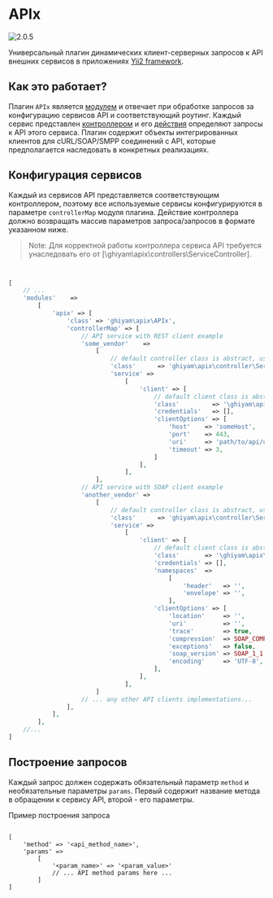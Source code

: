 # APIx

![2.0.5](https://img.shields.io/static/v1?label=latest&message=2.0.5&color=006E90&style=flat-square)

Универсальный плагин динамических клиент-серверных запросов к API внешних сервисов в
приложениях [Yii2 framework](https://www.yiiframework.com/).

## Как это работает?

Плагин `APIx` является [модулем](https://www.yiiframework.com/doc/guide/2.0/en/structure-modules) и отвечает при
обработке запросов за конфигурацию сервисов API и соответствующий роутинг. Каждый сервис
представлен [контроллером](https://www.yiiframework.com/doc/guide/2.0/en/structure-controllers) и
его [действия](https://www.yiiframework.com/doc/guide/2.0/en/structure-controllers#actions) определяют запросы к API
этого сервиса. Плагин содержит объекты интегрированных клиентов для cURL/SOAP/SMPP соединений с API, которые
предполагается наследовать в конкретных реализациях.

## Конфигурация сервисов

Каждый из сервисов API представляется соответствующим контроллером, поэтому все используемые сервисы конфигурируются в
параметре `controllerMap` модуля плагина. Действие контроллера должно возвращать массив параметров запроса/запросов в
формате указанном ниже.

> Note: Для корректной работы контроллера сервиса API требуется унаследовать его
> от [\ghiyam\apix\controllers\ServiceController].

```php


[
    // ...
    'modules'    =>
        [
            'apix' => [
                'class' => 'ghiyam\apix\APIx',
                'controllerMap' => [
                    // API service with REST client example
                    'some_vendor'    =>
                        [
                            // default controller class is abstract, use inheritance instead
                            'class'      => 'ghiyam\apix\controller\ServiceController',
                            'service' =>
                                [
                                    'client' => [
                                        // default client class is abstract, use inheritance instead
                                        'class'         => '\ghiyam\apix\clients\CurlApiClient',
                                        'credentials'   => [],
                                        'clientOptions' => [
                                            'host'    => 'someHost',
                                            'port'    => 443,
                                            'uri'     => 'path/to/api/uri',
                                            'timeout' => 3,
                                        ]
                                    ],
                                ],
                        ],
                    // API service with SOAP client example
                    'another_vendor' =>
                        [
                            // default controller class is abstract, use implementation instead
                            'class'      => 'ghiyam\apix\controller\ServiceController',
                            'service' =>
                                [
                                    'client' => [
                                        // default client class is abstract, use inheritance instead
                                        'class'       => '\ghiyam\apix\clients\SoapApiClient',
                                        'credentials' => [],
                                        'namespaces'  =>
                                            [
                                                'header'   => '',
                                                'envelope' => '',
                                            ],
                                        'clientOptions' => [
                                            'location'     => '',
                                            'uri'          => '',
                                            'trace'        => true,
                                            'compression'  => SOAP_COMPRESSION_ACCEPT | SOAP_COMPRESSION_GZIP,
                                            'exceptions'   => false,
                                            'soap_version' => SOAP_1_1,
                                            'encoding'     => 'UTF-8',
                                        ],
                                    ],
                                ],
                        ]
                    // ... any other API clients implementations...
                ],
            ],
        ],
    //...
]


```

## Построение запросов

Каждый запрос должен содержать обязательный параметр `method` и необязательные параметры `params`. Первый содержит
название метода в обращении к сервису API, второй - его параметры.

Пример построения запроса

```

[
    'method' => '<api_method_name>',
    'params' =>
        [
            '<param_name>' => '<param_value>'
            // ... API method params here ...
        ]
]

```